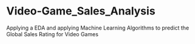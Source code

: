 # Video-Game_Sales_Analysis
Applying a EDA  and applying Machine Learning Algorithms to predict the Global Sales Rating for Video Games
